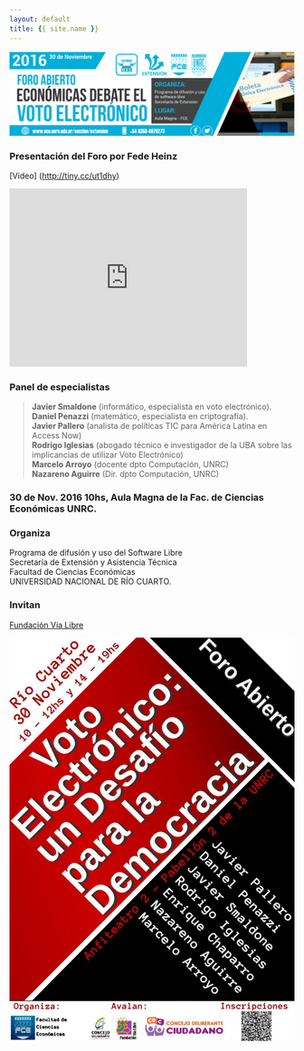 ```yaml
---
layout: default
title: {{ site.name }}
---
```


![](./img/banner_eVoto_FCE-UNRC.jpeg)

### Presentación del Foro por Fede Heinz

[Video] (http://tiny.cc/ut1dhy)

<iframe width="420" height="315" src="http://tiny.cc/ut1dhy" frameborder="0" allowfullscreen></iframe>

### Panel de especialistas

> **Javier Smaldone** (informático, especialista en voto electrónico).  
> **Daniel Penazzi** (matemático, especialista en criptografía).  
> **Javier Pallero** (analista de políticas TIC para América Latina en Access Now)  
> **Rodrigo Iglesias** (abogado técnico e investigador de la UBA sobre las implicancias de utilizar Voto Electrónico)  
> **Marcelo Arroyo** (docente dpto Computación, UNRC)  
> **Nazareno Aguirre** (Dir. dpto Computación, UNRC)

### 30 de Nov. 2016 10hs, Aula Magna de la Fac. de Ciencias Económicas UNRC.

### Organiza

Programa de difusión y uso del Software Libre  
Secretaría de Extensión y Asistencia Técnica  
Facultad de Ciencias Económicas  
UNIVERSIDAD NACIONAL DE RÍO CUARTO.

### Invitan
[Fundación Vía Libre](http://www.vialibre.org.ar)

![](./img/flyer_eVoto_FCE-UNRC.jpeg)
